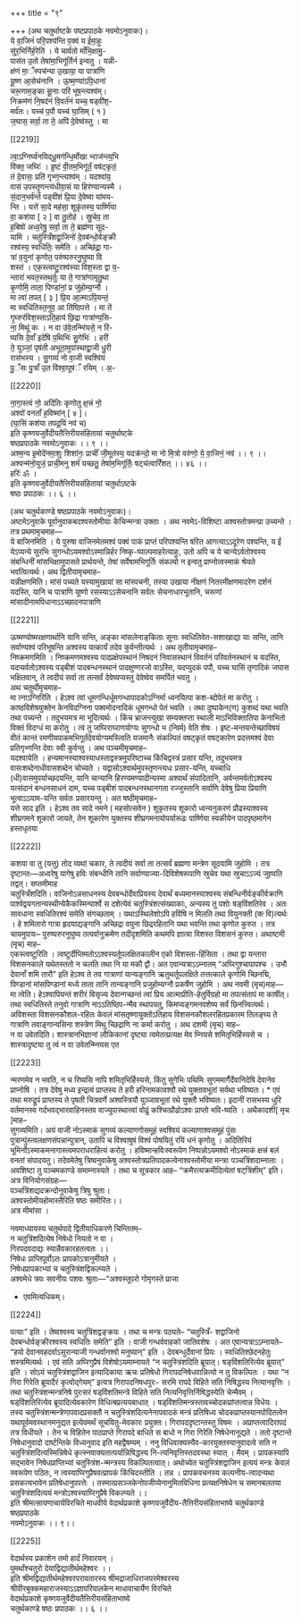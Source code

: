 +++
title = "९"

+++
(अथ चतुर्थाष्टके पष्टप्रपाठके नवमोऽनुवाकः)।  
ये वा॒जिनं॑ परि॒पश्य॑न्ति प॒क्वं य ई॑मा॒हुः  
सु॑र॒भिर्निर्ह॒रेति॑ । ये चार्व॑तो माँभि॒क्षामु॒-  
पास॑त उ॒तो तेषा॑मा॒भिगू॑र्तिर्न इन्वतु । यन्नी-  
क्ष॑णं मा॒ँस्पच॑न्या उ॒खाया॒ या पात्रा॑णि  
यू॒ष्ण आ॒सेच॑नानि । ऊ॒ष्म॒ण्या॑ऽपि॒धाना॑  
चरू॒णाम॒ङ्‍का सू॒नाः परि॑ भूष॒न्त्यश्‍व॑म्।  
निक्रम॑णं नि॒षद॑नं वि॒वर्त॑नं यच्‍च॒ षड्‍वी॑श॒-  
मर्व॑तः। यच्‍च॑ प॒पौ यच्‍च॑ घा॒सिम् ( १ )  
ज॒घास॒ सर्वा॒ ता ते॒ अपि॑ दे॒वेष्व॑स्तु । मा

[[2219]]

त्वा॒ऽग्निर्घ्‍व॑नयिद्‍धू॒मग॑न्धि॒र्मोखा भ्‍राज॑न्त्य॒भि  
वि॑क्त॒ जघ्‍रिः॑ । इ॒ष्टं वी॒तम॒भिगू॑र्तं॒ वष॑ट्‍कृतं॒  
तं दे॒वासः॒ प्रति॑ गृभ्ण॒न्त्यश्व॑म् । यदश्‍वा॑य॒  
वास॑ उपस्तृ॒णन्त्य॑धीवा॒सं या हिर॑ण्यान्यस्मै ।  
सं॒दान॒भर्व॑र्न्त पड्‍वी॑शं प्रि॒या दे॒वेष्वा या॑मय-  
न्ति । यत्ते॑ सा॒दे मह॑सा॒ शूकृ॑तस्य॒ पार्ष्णि॑या  
वा॒ कश॑या [ २ ] वा तु॒तोह॑ । स्रु॒चेव॒ ता  
ह॒बिषो॑ अध्व॒रेषु॒ सर्वा॒ ता ते॒ ब्रह्म॑णा सूद-  
यामि । चतु॑स्त्रिँशद्वा॒जिनो॑ दे॒वब॑न्धो॒र्वङ्‍‍क्री  
रश्‍व॑स्य॒ स्वधि॑तिः॒ समे॑ति । अच्छि॑द्रा॒ गा-  
त्रा॑ व॒युना॑ कृणोत॒ परु॑ष्परुरनु॒घुष्या वि  
शस्त॑ । एक॒स्‍त्‍वष्टु॒रश्‍व॑स्या विश॒स्ता द्वा य॒-  
न्तारा॑ भवत॒स्तथ॒र्तुः या ते॒ गात्रा॑णामृतु॒था  
कृ॒णोमि॒ ताता॒ पिण्डा॑नां॒ प्र जु॑होम्य॒ग्नौ ।  
मा त्वा॑ तपत् [ ३ ] प्रि॒य आ॒त्माऽपि॒यन्तं॒  
मा स्वधि॑तिस्त॒नुव॒ आ ति॑ष्ठिपत्ते । मा ते॑  
गृ॒घ्‍रुर॑विश॒स्ताऽति॒हाय॑ छि॒द्रा गात्रा॑ण्य॒सि-  
ना॒ मिथू॑ कः । न वा उ॑वे॒तन्‍म्‍रि॑यसे॒ न रि॑-  
ष्यसि दे॒वाँ इदे॑षि प॒थिभिः॑ सु॒गेभिः॑ । हरी॑  
ते॒ युञ्जां॒ पृष॑ती अभूता॒मुपा॑स्थाद्वा॒जी धु॒री  
रास॑भस्य । सु॒गव्यं॑ नो वा॒जी स्वश्वि॑यं  
पु॒ँसः पु॒त्राँ उ॒त वि॑श्‍वा॒पूष॑ँ रयिम् । अ॒-

[[2220]]

ना॒गा॒स्‍त्‍वं नो॒ अदि॑तिः कृणोतु क्ष॒त्त्रं नो॒  
अश्‍वो॑ वनताँ ह॒विष्मा॑न् [ ४ ]।  
(घा॒सिं कश॑या तपद्र॒यिं नव॑ च)  
इति कृष्णयजुर्वेदीयतैत्तिरीयसंहितायां चतुर्थाष्टके  
षष्ठप्रपाठके नवमोऽनुवाकः ।। ९ ।।  
अश्म॒न्य इ॒मोदे॑नमा॒शुः शिशा॑नः॒ प्राचीं॑ जी॒मूत॑स्य॒ यदक्र॑न्दो॒ मा नो मि॒त्रो वरु॑णो॒ ये॒ वा॒जिनं॒ नव॑ ।। ९ ।।  
अश्‍वन्म॑नो॒युजं॒ प्राची॒मनु शर्म॑ यच्छतु॒ तेषा॑म॒भिगू॑र्तिः॒ षट्च॑त्वारिँशत् ।। ४६ ।।  
हरिः॑ ॐ ।  
इति कृष्णयजुर्वेदीयतैत्तिरीयसंहितायां चतुर्थाऽष्टके  
षष्ठः प्रपाठकः ।। ६ ।।

(अथ चतुर्थकाण्डे षष्ठप्रपाठके नवमोऽनुवाकः)।  
अष्टमेऽनुवाके पूर्वानुवाकबदश्वस्तोमीयाः केचिन्मन्त्रा उक्ताः । अथ नवमेऽ-विशिष्टा अश्‍वस्तोत्रमन्प्रा उच्यन्ते । तत्र प्रथमामृचमाह—  
ये बाजिनमिति । ये पुरुषा वाजिनमेतमश्‍वं पक्‍वं पाकं प्राप्तं परिपश्यन्ति षरित आगत्याऽऽदूरेण पश्यन्ति, य ईं येऽप्यन्ये सुरभिः सुगन्धोऽयमश्‍वोऽस्मान्निर्हर निष्कृ-ष्याल्पमाहरेत्याहुः, उतो अपि च ये चान्येऽर्वतोश्‍वस्य संबन्धिनीं मांसभिक्षामुपासते प्रार्थयन्ते, तेषां सर्वेषामभिगूर्तिः संकल्पो न इन्वतु प्राप्‍नोत्वस्माकं श्रेयते भवत्वित्यर्थः। अथ द्वितीयामृचमाह–  
यन्नीक्षणमिति। मांसं पच्यते यस्यामुखायां सा मांस्पचनी, तस्या उखाया नीक्षणं नितरमीक्षणमादरेण दर्शनं यदस्ति, यानि च पात्राणि यूष्णो रसस्याऽऽसेचनानि सर्वतः सेचनाधारभूतानि, चरूणां मांसादीनामपिधानाऽऽच्छादनपात्राणि

[[2221]]

ऊष्मण्योष्मरक्षणार्थानि यानि सन्ति, अङ्का मांसलेनाङ्‍‍किताः सूनाः स्वधितिवेत-सशाखाद्या याः सन्ति, तानि सर्वाण्यश्‍वं परिभूषन्ति अश्‍वस्य यत्कार्यं तदेव कुर्वन्तीत्यर्थः । अथ तृतीयामृचमाह–  
निष्क्रमणमिति । निष्क्रमणमश्‍वस्य पादप्रक्षेपस्थानं निषदनं निवासस्थानं विवर्तनं परिवर्तनस्थानं च यदस्ति, यदप्यर्वतोऽश्‍वस्य पड्‍बीशं पादबन्धनस्थानं पादक्षुण्णरजो वाऽस्ति, यदप्युदकं पपौ, यच्‍च घासिं तृणादिकं जघास भक्षितवान्, ते त्वदीयं सर्वा ता तत्सर्वं देवेष्यप्यस्तु देवेष्वेव समर्पितं भवतु ।  
अथ चतुर्थीमृचमाह–  
मा त्‍नाऽग्निरिति । हेऽश्व त्वां धूमगन्धिर्धूमगन्धापादकोऽग्निर्मा ध्वनयित्पा कश-ब्दोपेतं मा करोतु । काष्ठविशेषयुक्तेन केनविदग्निना पक्वमोदनादिकं धूमगन्धो पेतं भवति । तथा दुष्पाकेन(ण) कुशब्दं यथा भवति तथा पच्यन्ते । तदुभयमत्र मा भूदित्यर्थः । किंच भ्राजन्त्युखा सम्यक्‍तप्ता स्थाली माऽभिविक्तातिपा केनाभितो विक्तं विदग्धं मा करोतु । त्वं तु जघ्‍रिराघ्‍राणयोग्यः सुगन्धो भ (न्विर्म) वेति शेषः । इष्ट-मन्तयन्तेच्छाविषयं वीतं कान्तं रमणीयपाकमभिगूर्तंदेवयोग्यमस्त्विति यजमानैः संकल्पितं वषट्‍कृतं वषट्‍कारेण प्रदत्तमश्वं देवाः प्रतिगृभ्णन्ति देवाः स्वी कुर्वन्तु । अथ पञ्चमीमृचमाह–  
यदश्वायेति । हन्यमानस्याश्‍वस्याधस्ताद्वस्त्रमुपरिष्टाच्‍च किंचिद्वस्त्रं प्रसार यन्ति, तदुभयमत्र वासःशब्देनाधीवासशब्देन चोच्यते । यद्वासोऽश्वार्थमुपस्तृणन्त्यधः प्रसार-यन्ति, यच्‍चाधि (धी)वासमुपर्याच्छदयन्ति, यानि चान्यानि हिरण्यमण्यादीन्यस्मा अश्‍वार्थं संपादितानि, अर्वन्तमर्वतोऽश्‍वस्य यत्संदानं बन्धनसाधनं दाम, यच्‍च पड्‍बीशं पादबन्धनस्थानगता रज्‍जुस्तानि सर्वाणि देवेषु प्रिया प्रियाणि भूत्वाऽऽयाम-यन्ति सर्वतः प्रसारयन्तु । अत षष्ठीमृचमाह–  
यत्ते साद इति । हेऽश्व तव सादे नमने ( महसोत्सवेन ) शूकृतस्य शूकारो ध्वन्यनुकरणं प्रौढस्याश्‍वस्य शीघ्रगमने शूकारो जायते, तेन शूकारेण युक्तस्य शीघ्रगमनायोपर्यारूढः पार्ष्णिया स्वकीयेन पादपृष्ठमागेन हस्तधृतया

[[2222]]

कशया वा तु (यत्तु) तोद व्यथां चकार, ते त्वदीयं सर्वा ता तत्सर्वं ब्रह्मणा मन्त्रेण सूदयामि जुहोमि । तत्र दृष्टान्तः—अध्वरेषु यागेषु हविः संबन्धीनि तानि सर्वाण्याज्या-दिविशेषरूपाणि स्रुचेव यथा स्रुचाऽऽज्यं जुह्‍वति तद्वत्। सप्तमीमाह  
चतुस्त्रिँशदिति। वाजिनोऽन्नसाधनस्य देवबन्धोर्देवाप्रियस्य देवार्थं बध्यमानस्याश्‍वस्य संबन्धिनीर्वङ्‍कीर्वक्राणि पार्श्वद्वयगतान्यस्थीन्येकैकस्मिन्पार्श्‍वे स दशेत्येवं चतुस्त्रिंशत्संख्याकाः, अन्यस्य तु पशोः षङ्‍‍विंशतिरेव । अतः सावधाना स्वधितिरश्वं समेति संगच्छताम् । यथाऽस्थिलेशोऽपि हविंषि न मिलति तथा वियुनक्ती (क्त्‍‍‍ वि)त्यर्थः । हे शमितारो गात्रा हृदयाद्यङ्गानि अच्छिद्रा वयुना छिद्ररहितानि यथा भवन्ति तथा कृणोत कुरुत । तत्र चायमुपायः– पुरुष्परुरनुघुष्य तत्पर्वानुक्रमेण तदीदृशमिति कथमपि ज्ञात्वा विशस्त विशसनं कुरुत। अथाष्टमी (मृच) माह–  
एकस्‍त्‍वष्टुरिति । त्वष्टुर्दीप्‍तिमतोऽऽश्‍वस्यर्तूपलक्षितकालीन एको विशस्ता-हिंसिता । तथा द्वा यन्तारा विशसनकाले यथेतस्ततो न चलति तथा नि या मकौ द्वौ। अत एवान्यत्राऽऽम्‍नातम् “अघ्‍रिगुश्चापापश्च । उभौ देवानाँ शमि तारौ” इति हेऽश्व ते तव गात्राणां यान्यङ्गानि ऋतुथर्तूपलक्षिते तत्तत्काले कृणोमि च्छिनद्मि, पिण्डानां मांसपिण्डानां मध्ये ताता तानि तान्यङ्गानि प्रजुहोम्यग्नौ प्रकर्षेण जुहोमि । अथ नवमी (मृच)माह—  
मा त्वेति। हेऽश्वापियन्तं शरीरं विसृज्य देवान्गच्छन्तं त्वां प्रिय आत्माप्रीति-हेतुर्विग्रहो मा तपत्संतापं मा कार्षीत्। तथा स्वधितिस्ते तनुवो गात्राणि नाऽऽतिष्ठिप-न्मैव स्थापयतु, किमप्यङ्गमनवशेष्य सर्वं छिनत्त्वित्यर्थः। अविशस्ता विशसनकौशल-रहितः केवलं मांसतृष्णायुक्तोऽतिहाय विशसनकौशलरहितप्रकारम तिलङ्घ्य ते गात्राणि तवाङ्गान्यसिना शस्त्रेण मिथु च्छिद्राणि ना कर्मा करोतु । अथ दशमी (मृच) माह–  
न वा उवेतदिति। शास्त्रानभिज्ञानां लौकिकानां दृष्ट्या त्वमेतत्प्रत्यक्ष मेव म्नियसे शमितृभिर्हिस्यसे च । शास्त्रादृष्ट्या तु त्वं न वा उवेतन्म्नियस एत

[[2223]]

न्मरणमेव न भवति, न च रिष्यसि नापि शमितृभिर्हिस्यसे, किंतु सुगेभिः पथिमिः सुगममार्गैर्देवानिदेषि देवानेव प्राप्‍नोषि । तत्र देवेषु मध्य इन्द्रत्वं प्राप्तस्य ते हरी हरिनामकावश्‍वौ रथे युक्तावभूतां सर्वथा भविष्यतः। * एवं तथा मरुद्रूपं प्राप्तस्य ते पृषती चित्रवर्णे अश्‍वस्त्रियौ युञ्जावभूतां रथे युक्तौ भविष्यतः। इदानीं रासभस्य धुरि वर्तमानस्व गर्दभवद्भारवाहिनस्तव वाज्युपास्थात्त्वां वोढुं कश्चित्प्रौढोऽश्वः प्राप्‍तो भवि-ष्यति । अथैकादशी[ मृच ]माह–  
सुगव्यमिति। अयं वाजी नोऽस्माकं सुगव्यं कल्याणगोसमूहं स्वश्वियं कल्याणाश्‍वसमूहं पुंसः पुत्रान्पुंस्त्वलक्षणसंपन्नान्पुत्रान्, उतापि च विश्वाषुषं विश्‍वं पोषयितुं रयिं धनं कृणोतु । अदितिरियं भूमिर्नोऽस्माकमनागास्‍त्‍वमपराधराहित्यं करोतु । हविष्मान्हविःस्वरूपेण निष्पन्नोऽयमश्वो नोऽस्माकं क्षत्त्रं बलं वनतां संपादयतु। तदेवमेतेषु त्रिष्वनुवाकेषु अश्‍वस्तोत्रप्रतिपादकत्वेनाश्‍वस्तोमीया मन्त्राः पञ्चत्रिंशदाम्‍नाताः । अवशिष्टा तु पञ्चमकाण्डे समाम्‍नास्यते । तथा च सूत्रकार आह– “क्रमैरत्यक्रमीदित्येतां षट्‍‍त्रिंशीम्” इति।  
अत्र विनियोगसंग्रहः—  
पञ्चत्रिंशद्यदक्रन्दोनुवाकेषु त्रिषु श्रुताः।  
अश्‍वस्तोमीयहोमास्तैरिति षष्ठः समीरितः।।  
अत्र मीमांसा ।

नवमाध्यायस्य चतुर्थपादे द्वितीयाधिकरणे चिन्तितम्–  
न चतुत्रिंशदित्येष निषेधो नियतो न वा ।  
गिरपदवदाद्यः स्यान्नैवकारहतत्वतः ।।  
निषेधः प्राप्‍तिपूर्वोऽतः प्रापकोऽत्रानुमीयते ।  
निषेधप्रापकाभ्यां च चतुस्त्रिंशद्विकल्प्यते ।  
अश्‍वमेधे त्रयः सवनीयः पशवः श्रुताः—“अश्‍वस्तूपरो गोमृगस्ते प्राजा  
* एवमित्यधिकम्।

[[2224]]

पत्याः” इति । तेष्वश्‍वस्य चतुत्रिंशद्वङ्‍क्रयः । तथा च मन्त्रः पठ्यते– “चतुस्त्रिँ- शद्वाजिनो देवबन्धोर्वङ्‍‍‍क्रीरश्‍वस्य स्वधितिः समेति” इति । वाजी गन्धर्ववाहको जातिवशेषः । अत एवान्यत्राऽऽम्‍नायते– “हयो देवानवहदर्वाऽसुरान्याजी गन्धर्वानश्वो मनुष्यान्” इति । देवबन्धुर्देवानां प्रियः । स्वधितिश्छेदनहेतुः शस्त्रमित्यर्थः । एवं सति अघ्‍रिगुप्रैषं विशेषोऽयमाम्‍नायते “न चतुस्त्रिंशदिति ब्रूयात्। षङ्‍‍विंशतिरित्येव ब्रूयात्” इति । सोऽयं चतुस्त्रिंशद्वाजिन इत्यादिकाया ऋचः प्रतिषेधो गिरापदनिषेधवान्नित्यो न तु विकल्पितः । यथा “न गिरा गिरेति ब्रूयादैरं कृत्वोद्गेयम्” इत्यत्र गिरापदनिषधपुरः- सरमि रापदे विहिते सति निषिद्धस्य नित्यानवृत्तिः । तथा चतुस्त्रिंशन्मन्त्रनिषे पुरःसरं षड्‍‍‍विंशतिमन्त्रे विहिते सति नित्यनिवृत्तिर्निषिद्धस्येति चेन्मैवम् । षड्‍‍विंशतिरित्येव ब्रूयादित्येवकारेण विधित्बप्रत्ययबाधात् । षड्‍‍‍विंशतिमन्त्रस्तावच्‍चोदकप्रांप्तत्वान्न विधेयः । तस्य चतुस्त्रिंशन्मन्त्रेणापवादप्रसक्तौ न चतुस्त्रिंशदित्यनेनापवादकं मन्त्रं प्रतिषिध्य चोदकप्राप्‍तस्यानपोदितत्वेन यथापूर्वमवस्थानमनुद्यत इत्येवमर्थं सूचयितु-मेवकारः प्रयुक्तः। गिरापददृष्टान्तस्तु विषमः । अप्राप्‍तत्वादिरापदं तत्र विधीयते । तेन च विहितेन पाठप्राप्‍ते गिरापदे बाधिते स बाधो न गिरा गिरेति निषेधेनानूद्यते । ततो दृष्टान्ते निषेधानुवादो दार्ष्टन्तिके विध्यनुवाद इति महद्वैषम्यम् । ननु विधिवाक्यस्यैव-कारयुक्तस्यानुवादत्वे सति न चतुस्त्रिंशदित्यस्मिन्निषेधे कृत्स्नवाक्यतात्पर्यान्निषिद्धस्य नि-त्यनिवृत्तिस्तदवस्था स्यात् । मैवम् । प्रापकस्यापि सद्भावेन निषेधप्राप्‍तिभ्यां चतुस्त्रिंश-न्मन्त्रस्य विकल्पितत्वात्। अथोच्येत चतुस्त्रिंशद्वाजिन इत्ययं मन्त्रः केवलं स्वरूपेण पठितः, न त्वस्याघ्‍रिगुप्रैषवत्प्रापकं किंचिदस्तीति । तन्न । प्रापकवचनस्य कल्पनीय-त्वादन्यथा प्रसकत्यभावेन प्रतिषेधानुपपत्तेः । तस्मात्प्रसञ्जकेनोपजीव्येनानुमितविधिना प्रत्यक्षनिषेधेन च समानबलतया चतुस्त्रिंशदित्ययं मन्त्रोऽश्वस्याघ्‍रिगुप्रैषे विकल्प्यते ।।  
इति श्रीमत्सायणाचार्यविरचिते माधवीये वेदार्थप्रकाशे कृष्णयजुर्वेदीय-तैत्तिरीयसंहिताभाष्ये चतुर्थकाण्डे षष्ठप्रपाठके  
नवमोऽनुवाकः ।। ९।।

[[2225]]

वेदार्थस्य प्रकाशेन तमो हार्दं निवारयन् ।  
पुमर्थांश्चतुरो देयाद्विद्यातीर्थमहेश्वरः ।।  
इति श्रीमद्विद्यातीर्थमहेश्वरपरावतारस्य श्रीमद्राजाधिराजपरमेश्वरस्य  
श्रीवीरबुक्कमहाराजस्याऽऽज्ञापरिपालकेन माधावाचार्येण विरचिते  
वेदार्थप्रकाशे कृष्णयजुर्वेदीयतैत्तिरीयसंहिताभाष्ये  
चतुर्थकाण्डे षष्ठः प्रपाठकः ।। ६ ।।